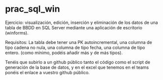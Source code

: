 # prac_sql_win

Ejercicio: visualización, edición, inserción y eliminación de los datos de una tabla de BBDD en SQL Server mediante una aplicación de escritorio (winforms).

Requisitos: La tabla debe tener una PK autoincremental, una columna de tipo cadena no nula, una columna de tipo fecha, una columna de tipo entero. (como mínimo, podéis añadir más y de más tipos).

Tenéis que subirlo a un github público tanto el código como el script de generación de la base de datos, y en el excel que tenemos en el teams ponéis el enlace a vuestro github público.
